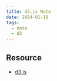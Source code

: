 ```yaml
---
title: d3.js Note
date: 2024-01-18
tags:
  - note
  - d3
---
```


## Resource

- [d3.js](https://d3js.org/)

